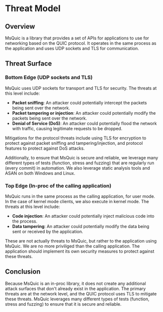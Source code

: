 # Threat Model

## Overview

MsQuic is a library that provides a set of APIs for applications to use for networking based on the QUIC protocol. It operates in the same process as the application and uses UDP sockets and TLS for communication.

## Threat Surface

### Bottom Edge (UDP sockets and TLS)

MsQuic uses UDP sockets for transport and TLS for security. The threats at this level include:

- **Packet sniffing**: An attacker could potentially intercept the packets being sent over the network.
- **Packet tampering or injection**: An attacker could potentially modify the packets being sent over the network.
- **Denial of Service (DoS)**: An attacker could potentially flood the network with traffic, causing legitimate requests to be dropped.

Mitigations for the protocol threats include using TLS for encryption to protect against packet sniffing and tampering/injection, and protocol features to protect against DoS attacks.

Additionally, to ensure that MsQuic is secure and reliable, we leverage many different types of tests (function, stress and fuzzing) that are regularly run (every commit) in automation. We also leverage static analysis tools and ASAN on both Windows and Linux.

### Top Edge (In-proc of the calling application)

MsQuic runs in the same process as the calling application, for user mode. In the case of kernel mode clients, we also execute in kernel mode. The threats at this level include:

- **Code injection**: An attacker could potentially inject malicious code into the process.
- **Data tampering**: An attacker could potentially modify the data being sent or received by the application.

These are not actually threats to MsQuic, but rather to the application using MsQuic. We are no more priviliged than the calling application. The application should implement its own security measures to protect against these threats.

## Conclusion

Because MsQuic is an in-proc library, it does not create any additional attack surfaces that don't already exist in the application. The primary threats are at the network level, and the QUIC protocol uses TLS to mitigate these threats. MsQuic leverages many different types of tests (function, stress and fuzzing) to ensure that it is secure and reliable.
